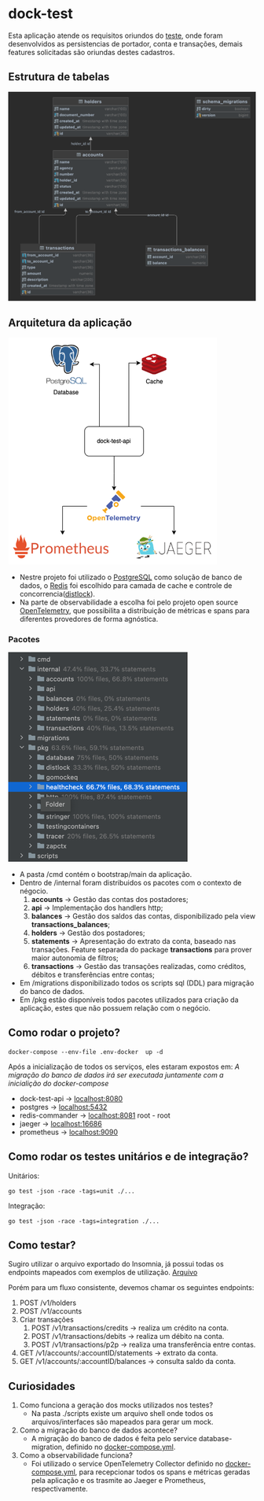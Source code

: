# dock-test

Esta aplicação atende os requisitos oriundos do [teste](https://github.com/cdt-baas/desafio-dev-api-rest/blob/c066198c2041349f1e53587973931c8bc6b69062/readme.md), onde foram desenvolvidos
as persistencias de portador, conta e transações, demais features solicitadas são oriundas destes cadastros.

## Estrutura de tabelas
![img.png](.github/images/img.png)

## Arquitetura da aplicação
![architecture.png](.github/images/architecture.png)

- Nestre projeto foi utilizado o [PostgreSQL](https://www.postgresql.org/) como solução de banco de dados, o [Redis](https://redis.io/) foi escolhido para camada de cache 
e controle de concorrencia([distlock](https://redis.io/docs/reference/patterns/distributed-locks/)).
- Na parte de observabilidade a escolha foi pelo projeto open source [OpenTelemetry](https://opentelemetry.io/), que possibilita a distribuição de métricas e spans
para diferentes provedores de forma agnóstica.

### Pacotes
![img.png](./.github/images/packages.png)
 - A pasta /cmd contém o bootstrap/main da aplicação.
 - Dentro de /internal foram distribuidos os pacotes com o contexto de négocio.
   1. **accounts** -> Gestão das contas dos postadores;
   2. **api** -> Implementação dos handlers http;
   3. **balances** -> Gestão dos saldos das contas, disponibilizado pela view **transactions_balances**;
   4. **holders** -> Gestão dos postadores;
   5. **statements** -> Apresentação do extrato da conta, baseado nas transações. Feature separada do package **transactions** para prover maior autonomia de filtros;
   6. **transactions** -> Gestão das transações realizadas, como créditos, débitos e transferências entre contas;
 - Em /migrations disponibilizado todos os scripts sql (DDL) para migração do banco de dados.
 - Em /pkg estão disponíveis todos pacotes utilizados para criação da aplicação, estes que não possuem relação com o negócio.

## Como rodar o projeto?
```shell
docker-compose --env-file .env-docker  up -d
```
Após a inicialização de todos os serviços, eles estaram expostos em:
_A migração do banco de dados irá ser executada juntamente com a inicialição do docker-compose_
- dock-test-api -> [localhost:8080](http://localhost:8080)
- postgres -> [localhost:5432](postgres://dock-test:dock-test@localhost:5432/dock-test?sslmode=disable)
- redis-commander -> [localhost:8081](http://localhost:8081/) root - root
- jaeger -> [localhost:16686](http://localhost:16686/search)
- prometheus -> [localhost:9090](http://localhost:9090/graph)

## Como rodar os testes unitários e de integração?
Unitários:
```shell
go test -json -race -tags=unit ./...
```

Integração:
```shell
go test -json -race -tags=integration ./...
```

## Como testar?
Sugiro utilizar o arquivo exportado do Insomnia, já possui todas os endpoints mapeados com exemplos de utilização.
[Arquivo](./Insomnia_dock-test.json)

Porém para um fluxo consistente, devemos chamar os seguintes endpoints:
1. POST /v1/holders
2. POST /v1/accounts
3. Criar transações
   1. POST /v1/transactions/credits -> realiza um crédito na conta.
   2. POST /v1/transactions/debits -> realiza um débito na conta.
   3. POST /v1/transactions/p2p -> realiza uma transferência entre contas.
4. GET /v1/accounts/:accountID/statements -> extrato da conta.
5. GET /v1/accounts/:accountID/balances -> consulta saldo da conta.

## Curiosidades
1. Como funciona a geração dos mocks utilizados nos testes?
   - Na pasta ./scripts existe um arquivo shell onde todos os arquivos/interfaces são mapeados para gerar um mock.
2. Como a migração do banco de dados acontece? 
   - A migração do banco de dados é feita pelo service database-migration, definido no [docker-compose.yml](./docker-compose.yml).
3. Como a observabilidade funciona?
   - Foi utilizado o service OpenTelemetry Collector definido no [docker-compose.yml](./docker-compose.yml), para recepcionar todos os spans e métricas geradas pela aplicação e os trasmite ao Jaeger e Prometheus, respectivamente.
